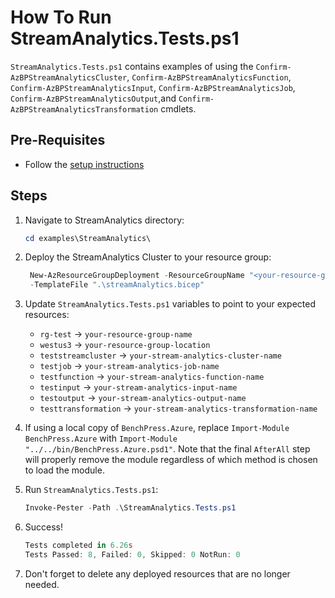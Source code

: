 # How To Run StreamAnalytics.Tests.ps1

`StreamAnalytics.Tests.ps1` contains examples of using the `Confirm-AzBPStreamAnalyticsCluster`,
`Confirm-AzBPStreamAnalyticsFunction`, `Confirm-AzBPStreamAnalyticsInput`, `Confirm-AzBPStreamAnalyticsJob`,
`Confirm-AzBPStreamAnalyticsOutput`,and `Confirm-AzBPStreamAnalyticsTransformation` cmdlets.

## Pre-Requisites

- Follow the [setup instructions](../README.md)

## Steps

1. Navigate to StreamAnalytics directory:

   ```Powershell
   cd examples\StreamAnalytics\
   ```

1. Deploy the StreamAnalytics Cluster to your resource group:

   ```Powershell
    New-AzResourceGroupDeployment -ResourceGroupName "<your-resource-group-name>"`
    -TemplateFile ".\streamAnalytics.bicep"
   ```

1. Update `StreamAnalytics.Tests.ps1` variables to point to your expected resources:

   - `rg-test`            -> `your-resource-group-name`
   - `westus3`            -> `your-resource-group-location`
   - `teststreamcluster`  -> `your-stream-analytics-cluster-name`
   - `testjob`            -> `your-stream-analytics-job-name`
   - `testfunction`       -> `your-stream-analytics-function-name`
   - `testinput`          -> `your-stream-analytics-input-name`
   - `testoutput`         -> `your-stream-analytics-output-name`
   - `testtransformation` -> `your-stream-analytics-transformation-name`

1. If using a local copy of `BenchPress.Azure`, replace `Import-Module BenchPress.Azure` with
`Import-Module "../../bin/BenchPress.Azure.psd1"`. Note that the final `AfterAll` step will properly remove the module
regardless of which method is chosen to load the module.

1. Run `StreamAnalytics.Tests.ps1`:

   ```Powershell
   Invoke-Pester -Path .\StreamAnalytics.Tests.ps1
   ```

1. Success!

   ```Powershell
   Tests completed in 6.26s
   Tests Passed: 8, Failed: 0, Skipped: 0 NotRun: 0
   ```

1. Don't forget to delete any deployed resources that are no longer needed.
